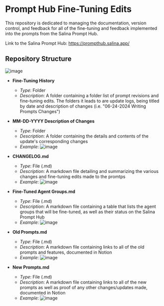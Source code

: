 # Prompt Hub Fine-Tuning Edits
This repository is dedicated to managing the documentation, version control, and feedback for all of the fine-tuning and feedback implemented into the prompts from the Salina Prompt Hub.

Link to the Salina Prompt Hub: https://prompthub.salina.app/

## Repository Structure

![image](https://github.com/NDAR123909/Prompt-Hub-Fine-Tuning-Edits/assets/149982776/1dab3039-4569-4508-ad7c-e3e8c6ac5611)

- **Fine-Tuning History**
  - *Type*: Folder
  - *Description*: A folder containing a folder list of prompt revisions and fine-tuning edits. The folders it leads to are update logs, being titled by date and description of changes (i.e. "06-24-2024 Writing Prompts Changes")

- **MM-DD-YYYY Description of Changes**
  - *Type*: Folder
  - *Description*: A folder containing the details and contents of the update's corresponding changes
  - *Example*:
![image](https://github.com/NDAR123909/Prompt-Hub-Fine-Tuning-Edits/assets/149982776/b49a0439-2598-4aa4-af75-3c9ab2ac9023)

- **CHANGELOG.md**
  - *Type*: File (.md)
  - *Description*: A markdown file detailing and summarizing the various changes and fine-tuning edits made to the promtps
  - *Example*:
![image](https://github.com/NDAR123909/Prompt-Hub-Fine-Tuning-Edits/assets/149982776/ab84b0b7-9a39-424a-a62e-c9ed3a8f60c0)

- **Fine-Tuned Agent Groups.md**
  - *Type*: File (.md)
  - *Description*: A markdown file containing a table that lists the agent groups that will be fine-tuned, as well as their status on the Salina Prompt Hub
  - *Example*:
![image](https://github.com/NDAR123909/Prompt-Hub-Fine-Tuning-Edits/assets/149982776/2df788c3-caf0-4ef3-b871-849687581caa)

- **Old Prompts.md**
  - *Type*: File (.md)
  - *Description*: A markdown file containing links to all of the old prompts and features, documented in Notion
  - *Example*:
![image](https://github.com/NDAR123909/Prompt-Hub-Fine-Tuning-Edits/assets/149982776/18a6dc65-e49f-450a-80cc-c0add97f523b)
 
- **New Prompts.md**
  - *Type*: File (.md)
  - *Description*: A markdown file containing links to all of the new prompts as well as proof of any other changes/updates made, documented in Notion
  - *Example*:
![image](https://github.com/NDAR123909/Prompt-Hub-Fine-Tuning-Edits/assets/149982776/217506d6-0d80-4cab-9130-eb7b6b837534)
